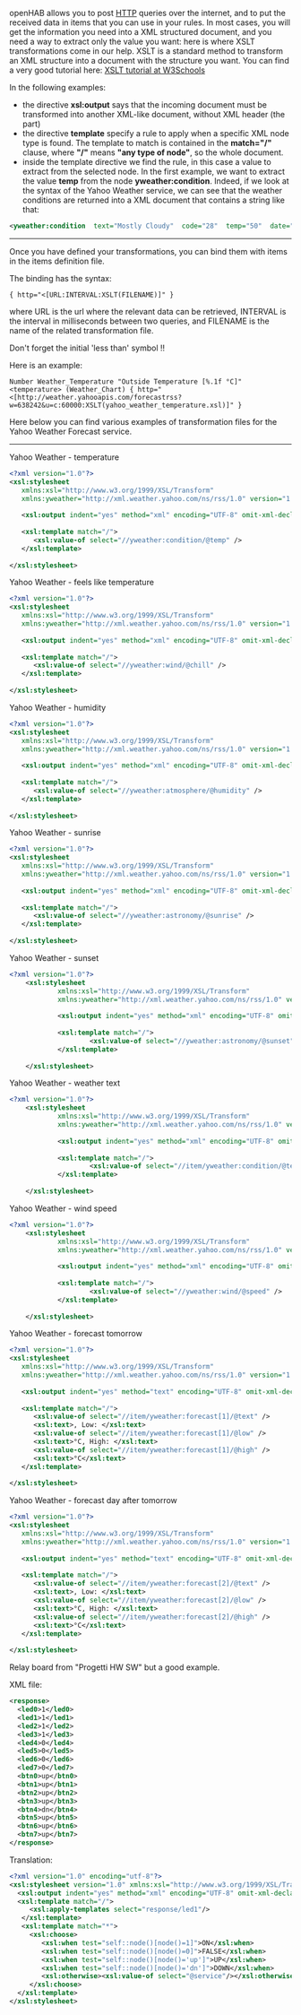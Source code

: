 openHAB allows you to post [HTTP](Http-Binding) queries over the internet, and to put the received data in items that you can use in your rules.
In most cases, you will get the information you need into a XML structured document, and you need a way to extract only the value you want: here is where XSLT transformations come in our help.
XSLT is a standard method to transform an XML structure into a document with the structure you want. You can find a very good tutorial here: [XSLT tutorial at W3Schools](http://www.w3schools.com/xsl/default.asp)

In the following examples:
*  the directive **xsl:output** says that the incoming document must be transformed into another XML-like document, without XML header (the _<?xml...?>_ part)
* the directive **template** specify a rule to apply when a specific XML node type is found. The template to match is contained in the **match="/"** clause, where **"/"** means **"any type of node"**, so the whole document.
* inside the template directive we find the rule, in this case a value to extract from the selected node. In the first example, we want to extract the value **temp** from the node **yweather:condition**. Indeed, if we look at the syntax of the Yahoo Weather service, we can see that the weather conditions are returned into a XML document that contains a string like that:
```xml
<yweather:condition  text="Mostly Cloudy"  code="28"  temp="50"  date="Fri, 18 Dec 2009 9:38 am PST" />
```

***
Once you have defined your transformations, you can bind them with items in the items definition file.

The binding has the syntax:

```
{ http="<[URL:INTERVAL:XSLT(FILENAME)]" }
```

where URL is the url where the relevant data can be retrieved, INTERVAL is the interval in milliseconds between two queries, and FILENAME is the name of the related transformation file.

Don't forget the initial 'less than' symbol !!

Here is an example:

```
Number Weather_Temperature "Outside Temperature [%.1f °C]" <temperature> (Weather_Chart) { http="<[http://weather.yahooapis.com/forecastrss?w=638242&u=c:60000:XSLT(yahoo_weather_temperature.xsl)]" } 
```

Here below you can find various examples of transformation files for the Yahoo Weather Forecast service.

***

Yahoo Weather - temperature 
```xml
<?xml version="1.0"?>
<xsl:stylesheet 
   xmlns:xsl="http://www.w3.org/1999/XSL/Transform"
   xmlns:yweather="http://xml.weather.yahoo.com/ns/rss/1.0" version="1.0">
    
   <xsl:output indent="yes" method="xml" encoding="UTF-8" omit-xml-declaration="yes" />
    
   <xsl:template match="/">
      <xsl:value-of select="//yweather:condition/@temp" /> 
   </xsl:template>
    
</xsl:stylesheet>
```

Yahoo Weather - feels like temperature
```xml
<?xml version="1.0"?>
<xsl:stylesheet 
   xmlns:xsl="http://www.w3.org/1999/XSL/Transform"
   xmlns:yweather="http://xml.weather.yahoo.com/ns/rss/1.0" version="1.0">
    
   <xsl:output indent="yes" method="xml" encoding="UTF-8" omit-xml-declaration="yes" />
    
   <xsl:template match="/">
      <xsl:value-of select="//yweather:wind/@chill" /> 
   </xsl:template>  
    
</xsl:stylesheet>
```

Yahoo Weather - humidity
```xml
<?xml version="1.0"?>
<xsl:stylesheet 
   xmlns:xsl="http://www.w3.org/1999/XSL/Transform"
   xmlns:yweather="http://xml.weather.yahoo.com/ns/rss/1.0" version="1.0">
    
   <xsl:output indent="yes" method="xml" encoding="UTF-8" omit-xml-declaration="yes" />
    
   <xsl:template match="/">
      <xsl:value-of select="//yweather:atmosphere/@humidity" />
   </xsl:template>
    
</xsl:stylesheet>
```

Yahoo Weather - sunrise
```xml
<?xml version="1.0"?>
<xsl:stylesheet 
   xmlns:xsl="http://www.w3.org/1999/XSL/Transform"
   xmlns:yweather="http://xml.weather.yahoo.com/ns/rss/1.0" version="1.0">
    
   <xsl:output indent="yes" method="xml" encoding="UTF-8" omit-xml-declaration="yes" />
    
   <xsl:template match="/">
      <xsl:value-of select="//yweather:astronomy/@sunrise" />
   </xsl:template>
    
</xsl:stylesheet>
```

Yahoo Weather - sunset
```xml
<?xml version="1.0"?>
    <xsl:stylesheet 
            xmlns:xsl="http://www.w3.org/1999/XSL/Transform"
            xmlns:yweather="http://xml.weather.yahoo.com/ns/rss/1.0" version="1.0">
    
            <xsl:output indent="yes" method="xml" encoding="UTF-8" omit-xml-declaration="yes" />
    
            <xsl:template match="/">
                    <xsl:value-of select="//yweather:astronomy/@sunset" />
            </xsl:template>
    
    </xsl:stylesheet>
```

Yahoo Weather - weather text
```xml
<?xml version="1.0"?>
    <xsl:stylesheet 
            xmlns:xsl="http://www.w3.org/1999/XSL/Transform"
            xmlns:yweather="http://xml.weather.yahoo.com/ns/rss/1.0" version="1.0">
    
            <xsl:output indent="yes" method="xml" encoding="UTF-8" omit-xml-declaration="yes" />
    
            <xsl:template match="/">
                    <xsl:value-of select="//item/yweather:condition/@text" />
            </xsl:template>
    
    </xsl:stylesheet>
```

Yahoo Weather - wind speed
```xml
<?xml version="1.0"?>
    <xsl:stylesheet 
            xmlns:xsl="http://www.w3.org/1999/XSL/Transform"
            xmlns:yweather="http://xml.weather.yahoo.com/ns/rss/1.0" version="1.0">
    
            <xsl:output indent="yes" method="xml" encoding="UTF-8" omit-xml-declaration="yes" />
    
            <xsl:template match="/">
                    <xsl:value-of select="//yweather:wind/@speed" />
            </xsl:template>
    
    </xsl:stylesheet>
```

Yahoo Weather - forecast tomorrow
```xml
<?xml version="1.0"?>
<xsl:stylesheet 
   xmlns:xsl="http://www.w3.org/1999/XSL/Transform"
   xmlns:yweather="http://xml.weather.yahoo.com/ns/rss/1.0" version="1.0">
    
   <xsl:output indent="yes" method="text" encoding="UTF-8" omit-xml-declaration="yes" />
    
   <xsl:template match="/">
      <xsl:value-of select="//item/yweather:forecast[1]/@text" />
      <xsl:text>, Low: </xsl:text>
      <xsl:value-of select="//item/yweather:forecast[1]/@low" /> 
      <xsl:text>°C, High: </xsl:text>
      <xsl:value-of select="//item/yweather:forecast[1]/@high" /> 
      <xsl:text>°C</xsl:text>
   </xsl:template>
       
</xsl:stylesheet>
```

Yahoo Weather - forecast day after tomorrow
```xml
<?xml version="1.0"?>
<xsl:stylesheet 
   xmlns:xsl="http://www.w3.org/1999/XSL/Transform"
   xmlns:yweather="http://xml.weather.yahoo.com/ns/rss/1.0" version="1.0">
    
   <xsl:output indent="yes" method="text" encoding="UTF-8" omit-xml-declaration="yes" />
    
   <xsl:template match="/">
      <xsl:value-of select="//item/yweather:forecast[2]/@text" />
      <xsl:text>, Low: </xsl:text>
      <xsl:value-of select="//item/yweather:forecast[2]/@low" /> 
      <xsl:text>°C, High: </xsl:text>
      <xsl:value-of select="//item/yweather:forecast[2]/@high" /> 
      <xsl:text>°C</xsl:text>
   </xsl:template>
    
</xsl:stylesheet>
```

Relay board from "Progetti HW SW" but a good example.

XML file:
```xml
<response>
  <led0>1</led0>
  <led1>1</led1>
  <led2>1</led2>
  <led3>1</led3>
  <led4>0</led4>
  <led5>0</led5>
  <led6>0</led6>
  <led7>0</led7>
  <btn0>up</btn0>
  <btn1>up</btn1>
  <btn2>up</btn2>
  <btn3>up</btn3>
  <btn4>dn</btn4>
  <btn5>up</btn5>
  <btn6>up</btn6>
  <btn7>up</btn7>
</response>
```
Translation:
```xml
<?xml version="1.0" encoding="utf-8"?>
<xsl:stylesheet version="1.0" xmlns:xsl="http://www.w3.org/1999/XSL/Transform">
  <xsl:output indent="yes" method="xml" encoding="UTF-8" omit-xml-declaration="yes" />
  <xsl:template match="/">
     <xsl:apply-templates select="response/led1"/>
   </xsl:template>
   <xsl:template match="*">
     <xsl:choose>
        <xsl:when test="self::node()[node()=1]">ON</xsl:when>
        <xsl:when test="self::node()[node()=0]">FALSE</xsl:when>
        <xsl:when test="self::node()[node()='up']">UP</xsl:when>
        <xsl:when test="self::node()[node()='dn']">DOWN</xsl:when>
        <xsl:otherwise><xsl:value-of select="@service"/></xsl:otherwise>
     </xsl:choose>
  </xsl:template>
</xsl:stylesheet>
```